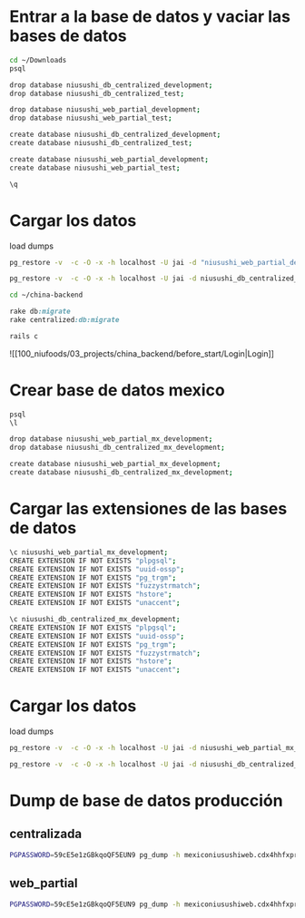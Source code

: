 
# Entrar a la base de datos  y vaciar las bases de datos
```bash
cd ~/Downloads
psql
```

```bash
drop database niusushi_db_centralized_development;
drop database niusushi_db_centralized_test;

drop database niusushi_web_partial_development;
drop database niusushi_web_partial_test;

create database niusushi_db_centralized_development;
create database niusushi_db_centralized_test;

create database niusushi_web_partial_development;
create database niusushi_web_partial_test;

\q
```

# Cargar los datos

load dumps
```bash
pg_restore -v  -c -O -x -h localhost -U jai -d "niusushi_web_partial_development" niusushi_web_partial_2023_02_09_09_58.dump
```

```bash
pg_restore -v  -c -O -x -h localhost -U jai -d niusushi_db_centralized_development niusushi_centralized_db_2022_11_17_10_12.dump
```

```bash
cd ~/china-backend
```
```ruby
rake db:migrate
rake centralized:db:migrate
```

```ruby
rails c
```

![[100_niufoods/03_projects/china_backend/before_start/Login|Login]]

# Crear base de datos mexico

```bash
psql
\l

drop database niusushi_web_partial_mx_development;
drop database niusushi_db_centralized_mx_development;

create database niusushi_web_partial_mx_development;
create database niusushi_db_centralized_mx_development;
```

#  Cargar las extensiones de las bases de datos
```bash
\c niusushi_web_partial_mx_development;
CREATE EXTENSION IF NOT EXISTS "plpgsql";
CREATE EXTENSION IF NOT EXISTS "uuid-ossp";
CREATE EXTENSION IF NOT EXISTS "pg_trgm";
CREATE EXTENSION IF NOT EXISTS "fuzzystrmatch";
CREATE EXTENSION IF NOT EXISTS "hstore";
CREATE EXTENSION IF NOT EXISTS "unaccent";

\c niusushi_db_centralized_mx_development;
CREATE EXTENSION IF NOT EXISTS "plpgsql";
CREATE EXTENSION IF NOT EXISTS "uuid-ossp";
CREATE EXTENSION IF NOT EXISTS "pg_trgm";
CREATE EXTENSION IF NOT EXISTS "fuzzystrmatch";
CREATE EXTENSION IF NOT EXISTS "hstore";
CREATE EXTENSION IF NOT EXISTS "unaccent";
```

# Cargar los datos

load dumps
```bash
pg_restore -v  -c -O -x -h localhost -U jai -d niusushi_web_partial_mx_development mxniusushi20230801.tar
```

```bash
pg_restore -v  -c -O -x -h localhost -U jai -d niusushi_db_centralized_mx_development mx_niufoods_web_centralizada20230801.tar
```

# Dump de base de datos producción

## centralizada
```bash
PGPASSWORD=59cE5e1zGBkqoQF5EUN9 pg_dump -h mexiconiusushiweb.cdx4hhfxpr2j.us-east-1.rds.amazonaws.com -U administrator -F c -b -v -f mx_niufoods_web_customers_dump.sql mx_niufoods_web_customers
```

## web_partial
```bash
PGPASSWORD=59cE5e1zGBkqoQF5EUN9 pg_dump -h mexiconiusushiweb.cdx4hhfxpr2j.us-east-1.rds.amazonaws.com -U administrator -F c -b -v -f mxniusushi.sql mxniusushi
```